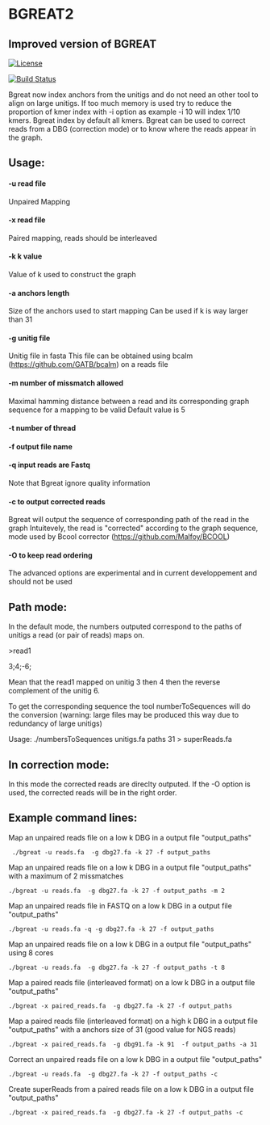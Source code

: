 # BGREAT2

## Improved version of BGREAT

[![License](http://img.shields.io/:license-affero-blue.svg)](http://www.gnu.org/licenses/agpl-3.0.en.html)

[![Build Status](https://travis-ci.org/Malfoy/BWISE.svg?branch=master)](https://travis-ci.org/Malfoy/BGREAT2)


Bgreat now index anchors from the unitigs and do not need an other tool to align on large unitigs.
If too much memory is used try to reduce the proportion of kmer index with -i option as example -i 10 will index 1/10 kmers.
Bgreat index by default all kmers.
Bgreat can be used to correct reads from a DBG (correction mode) or to know where the reads appear in the graph.

## Usage:

#### -u read file

Unpaired Mapping

#### -x read file

Paired  mapping, reads should be interleaved

#### -k k value

Value of k used to construct the graph

#### -a anchors length

Size of the anchors used to start mapping
Can be used if k is way larger than 31

#### -g unitig file

Unitig file in fasta
This file can be obtained using bcalm (https://github.com/GATB/bcalm) on a reads file

#### -m number of missmatch allowed

Maximal hamming distance between a read and its corresponding graph sequence for a mapping to be valid
Default value is 5

#### -t number of thread

#### -f output file name

#### -q input reads are Fastq
Note that Bgreat ignore quality information

#### -c to output corrected reads
Bgreat will output the sequence of  corresponding path of the read in the graph
Intuitevely, the read is  "corrected" according to the graph sequence, mode used by Bcool corrector (https://github.com/Malfoy/BCOOL)

#### -O to keep read ordering

The advanced options are experimental and in current developpement and should not be used

## Path mode:

In the  default mode, the numbers outputed correspond to the paths of unitigs a read (or pair of reads) maps on.

\>read1

3;4;-6; 


Mean that the read1 mapped on unitig 3 then 4 then the reverse complement of the unitig 6.

To get the corresponding sequence the tool numberToSequences will do the conversion (warning: large files may be produced this way due to redundancy of large unitigs)

Usage:
./numbersToSequences  unitigs.fa paths 31 > superReads.fa



## In correction mode:
In this mode the corrected reads are direclty outputed.
If the -O option is used, the corrected reads will be in the right order.


## Example command lines:

Map an unpaired reads file on a low k DBG in a output file "output_paths"

``` ./bgreat -u reads.fa  -g dbg27.fa -k 27 -f output_paths```

Map an unpaired reads file on a low k DBG in a output file "output_paths" with a maximum of 2 missmatches

```./bgreat -u reads.fa  -g dbg27.fa -k 27 -f output_paths -m 2```

Map an unpaired reads file in FASTQ  on a low k DBG in a output file "output_paths"

```./bgreat -u reads.fa -q -g dbg27.fa -k 27 -f output_paths```


Map an unpaired reads file on a low k DBG in a output file "output_paths" using 8 cores

```./bgreat -u reads.fa  -g dbg27.fa -k 27 -f output_paths -t 8```


Map a   paired reads file (interleaved format) on a low k DBG in a output file "output_paths"

```./bgreat -x paired_reads.fa  -g dbg27.fa -k 27 -f output_paths```


Map a paired reads file (interleaved format) on a high k DBG in a output file "output_paths"  with a anchors size of 31 (good value for NGS reads)

```./bgreat -x paired_reads.fa  -g dbg91.fa -k 91  -f output_paths -a 31```



Correct an unpaired reads file on a low k DBG in a output file "output_paths"

```./bgreat -u reads.fa  -g dbg27.fa -k 27 -f output_paths -c```


Create superReads from a paired reads file on a low k DBG in a output file "output_paths"

```./bgreat -x paired_reads.fa  -g dbg27.fa -k 27 -f output_paths -c```














